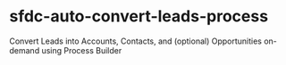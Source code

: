 # sfdc-auto-convert-leads-process
Convert Leads into Accounts, Contacts, and (optional) Opportunities on-demand using Process Builder
